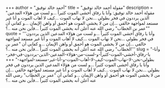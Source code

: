 +++
author = "أحمد خالد توفيق"
title = "مقولة أحمد خالد توفيق"
description = "مقولة أحمد خالد توفيق: وأنا يا رفاق أخشى الموت كثيراً ...و لست من هؤلاء المدعين الذين يرددون في فخر بطولي ...نحن لا نهاب الموت ...كيف لا أهاب الموت و أنا غير مستعد لمواجهة خالقي ...إن من لا يخشى الموت هو أحمق أو واهن الإيمان ...و كفاني أن "عمر بن الخطاب" رضي الله عنه أعلن أنه يخشى الموت كثيراً ...فأين نحن منه ..؟"
quote = '''وأنا يا رفاق أخشى الموت كثيراً ...و لست من هؤلاء المدعين الذين يرددون في فخر بطولي ...نحن لا نهاب الموت ...كيف لا أهاب الموت و أنا غير مستعد لمواجهة خالقي ...إن من لا يخشى الموت هو أحمق أو واهن الإيمان ...و كفاني أن "عمر بن الخطاب" رضي الله عنه أعلن أنه يخشى الموت كثيراً ...فأين نحن منه ..؟''' 
slug = "وأنا-يا-رفاق-أخشى-الموت-كثيراً-و-لست-من-هؤلاء-المدعين-الذين-يرددون-في-فخر-بطولي-نحن-لا-نهاب-الموت-كيف-لا-أهاب-الموت-و-أنا-غير-مستعد-لمواجهة-"
+++
وأنا يا رفاق أخشى الموت كثيراً ...و لست من هؤلاء المدعين الذين يرددون في فخر بطولي ...نحن لا نهاب الموت ...كيف لا أهاب الموت و أنا غير مستعد لمواجهة خالقي ...إن من لا يخشى الموت هو أحمق أو واهن الإيمان ...و كفاني أن "عمر بن الخطاب" رضي الله عنه أعلن أنه يخشى الموت كثيراً ...فأين نحن منه ..؟

